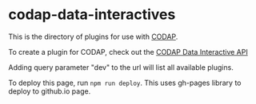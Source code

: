 codap-data-interactives
=======================

This is the directory of plugins for use with [CODAP](http://github.com/concord-consortium/codap).

To create a plugin for CODAP, check out the [CODAP Data Interactive API](https://github.com/concord-consortium/codap/wiki/CODAP-Data-Interactive-Plugin-API)

Adding query parameter "dev" to the url will list all available plugins.

To deploy this page, run `npm run deploy`. This uses gh-pages library to deploy to github.io page.
